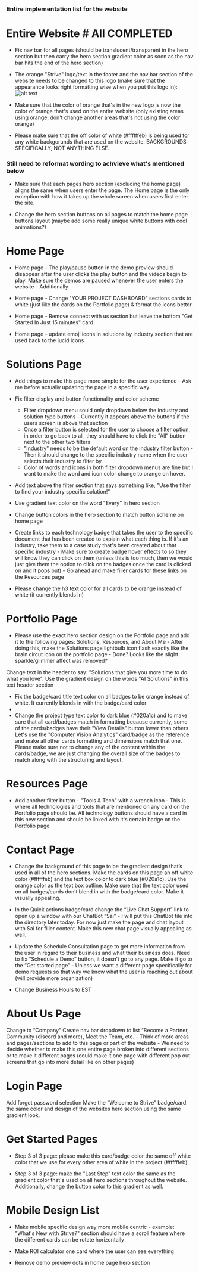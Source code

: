 ### Entire implementation list for the website ###


# Entire Website # All COMPLETED 
- Fix nav bar for all pages (should be translucent/transparent in the hero section but then carry the hero section gradient color as soon as the nav bar hits the end of the hero section)

- The orange "Strive" logo/text in the footer and the nav bar section of the website needs to be changed to this logo (make sure that the appearance looks right formatting wise when you put this logo in):  ![alt text](STRIVE_orange_text_transparent_1500x1500.png)

- Make sure that the color of orange that's in the new logo is now the color of orange that's used on the entire website (only existing areas using orange, don't change another areas that's not using the color orange)

- Please make sure that the off color of white (#ffffffeb) is being used for any white backgorunds that are used on the website. BACKGROUNDS SPECIFICALLY, NOT ANYTHING ELSE.

### Still need to reformat wording to achvieve what's mentioned below ###
- Make sure that each pages hero section (excluding the home page) aligns the same when users enter the page. The Home page is the only exception with how it takes up the whole screen when users first enter the site.

- Change the hero section buttons on all pages to match the home page buttons layout (maybe add some really unique white buttons with cool animations?)

# Home Page # 

- Home page - The play/pause button in the demo preview should disappear after the user clicks the play button and the videos begin to play. Make sure the demos are paused whenever the user enters the website - Additionally 

- Home page - Change "YOUR PROJECT DASHBOARD" sections cards to white (just like the cards on the Portfolio page) & format the icons better

- Home page - Remove connect with us section but leave the bottom "Get Started In Just 15 minutes" card 

- Home page - update emoji icons in solutions by industry section that are used back to the lucid icons

# Solutions Page #

- Add things to make this page more simple for the user experience - Ask me before actually updating the page in a specific way

- Fix filter display and button functionality and color scheme
  - Filter dropdown menu sould only dropdown below the industry and solution type buttons - Currently it appears above the buttons if the users screen is above that section
  - Once a filter button is selected for the user to choose a filter option, in order to go back to all, they should have to click the "All" button next to the other two filters
  - "Industry" needs to be the default word on the industry filter button - Then it should change to the specific industry name when the user selects their industry to filter by
  - Color of words and icons in both filter dropdown menus are fine but I want to make the word and icon color change to orange on hover.

- Add text above the filter section that says something like, "Use the filter to find your  industry specific solution!"

- Use gradient text color on the word "Every" in hero section

- Change button colors in the hero section to match button scheme on home page

- Create links to each technology badge that takes the user to the specific document that has been created to explain what each thing is. If it's an industry, take them to a case study that's been created about that specific industry - Make sure to create badge hover effects to so they will know they can click on them (unless this is too much, then we would just give them the option to click on the badges once the card is clicked on and it pops out) - Go ahead and make filler cards for these links on the Resources page

- Please change the h3 text color for all cards to be orange instead of white (it currently blends in)

# Portfolio Page #

- Please use the exact hero section design on the Portfolio page and add it to the following pages: Solutions, Resources, and About Me - After doing this, make the Solutions page lightbulb icon flash exactly like the brain circut icon on the portfolio page - Done? Looks like the slight sparkle/glimmer affect was removed?

Change text in the header to say: "Solutions that give you more time to do what you love". Use the gradient design on the words "AI Solutions" in this text header section 

- Fix the badge/card title text color on all badges to be orange instead of white. It currently blends in with the badge/card color
- 
- Change the project type text color to dark blue (#020a1c) and to make sure that all card/badges match in formatting because currently, some of the cards/badges have their "View Details" button lower than others. Let's use the "Computer Vision Analytics" card/badge as the reference and make all other cards formatting and dimensions match that one. Please make sure not to change any of the content within the cards/badge, we are just changing the overall size of the badges to match along with the structuring and layout. 

# Resources Page #


-  Add another filter button - "Tools & Tech" with a wrench icon - This is where all technologies and tools that are mentioned on any card on the Portfolio page should be. All technology buttons should have a card in this new section and should be linked with it's certain badge on the Portfolio page

# Contact Page #

- Change the background of this page to be the gradient design that’s used in all of the hero sections. Make the cards on this page an off white color (#ffffffeb) and the text box color to dark blue (#020a1c). Use the orange color as the text box outline. Make sure that the text color used on all badges/cards don’t blend in with the badge/card color. Make it visually appealing.

- In the Quick actions badge/card change the “Live Chat Support” link to open up a window with our ChatBot “Sai” - I will put this ChatBot file into the directory later today. For now just make the page and chat layout with Sai for filler content. Make this new chat page visually appealing as well.

- Update the Schedule Consultation page to get more information from the user in regard to their business and what their business does.
Need to fix “Schedule a Demo” button, it doesn’t go to any page. Make it go to the “Get started page” - Unless we want a different page specifically for demo requests so that way we know what the user is reaching out about (will provide more organization)

- Change Business Hours to EST

# About Us Page # 
Change to “Company”
Create nav bar dropdown to list “Become a Partner, Community (discord and more), Meet the Team, etc. - Think of more areas and pages/sections to add to this page or part of the website - We need to decide whether to make this one entire page broken into different sections or to make it different pages (could make it one page with different pop out screens that go into more detail like on other pages)

# Login Page #

Add forgot password selection
Make the “Welcome to Strive” badge/card the same color and design of the websites hero section using the same gradient look.

# Get Started Pages # 

- Step 3 of 3 page: please make this card/badge color the same off white color that we use for every other area of white in the project (#ffffffeb) 

- Step 3 of 3 page: make the "Last Step" text color the same as the gradient color that's used on all hero sections throughout the website. Additionally, change the button color to this gradient as well.



# Mobile Design List #

- Make mobile specific design way more mobile centric - example: "What's New with Strive?" section should have a scroll feature where the different cards can be rotate horizontally

- Make ROI calculator one card where the user can see everything

- Remove demo preview dots in home page hero section